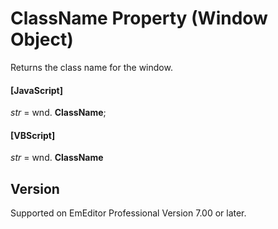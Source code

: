 # ClassName Property (Window Object)

Returns the class name for the window.

#### \[JavaScript\]

_str_ = wnd. **ClassName**;

#### \[VBScript\]

_str_ = wnd. **ClassName**

## Version

Supported on EmEditor Professional Version 7.00 or later.
